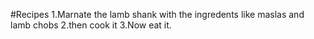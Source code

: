 #Recipes
1.Marnate the lamb shank with the ingredents like maslas and lamb chobs
2.then cook it
3.Now eat it.